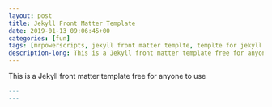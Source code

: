 ```yaml
---
layout: post
title: Jekyll Front Matter Template
date: 2019-01-13 09:06:45+00
categories: [fun]
tags: [mrpowerscripts, jekyll front matter templte, templte for jekyll front matter, ruby jekyll front matter, front matter template jekyll]
description-long: This is a Jekyll front matter template free for anyone to use
---
```


This is a Jekyll front matter template free for anyone to use
```markdown
---
---
```
